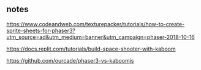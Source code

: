## notes

https://www.codeandweb.com/texturepacker/tutorials/how-to-create-sprite-sheets-for-phaser3?utm_source=ad&utm_medium=banner&utm_campaign=phaser-2018-10-16


https://docs.replit.com/tutorials/build-space-shooter-with-kaboom

https://github.com/ourcade/phaser3-vs-kaboomjs


